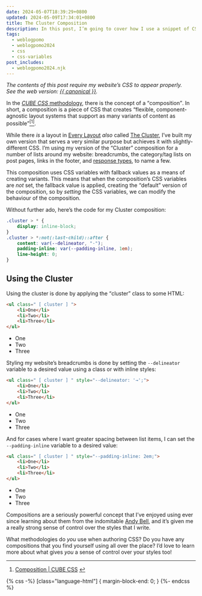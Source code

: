 ```yaml
---
date: 2024-05-07T18:39:29+0800
updated: 2024-05-09T17:34:01+0800
title: The Cluster Composition
description: In this post, I’m going to cover how I use a snippet of CSS for laying out list items that called the <q>Cluster</q>.
tags:
  - weblogpomo
  - weblogpomo2024
  - css
  - css-variables
post_includes:
  - weblogpomo2024.njk
---
```


<p class=" [ rss-only ] "><em>The contents of this post require my website’s CSS to appear properly.<br>See the web version: <a href="{{ canonical }}">{{ canonical }}</a>.</em></p>

In the [*CUBE CSS* methodology](https://cube.fyi), there is the concept of a <q>composition</q>. In short, a composition is a piece of CSS that creates <q>flexible, component-agnostic layout systems that support as many variants of content as possible</q><a href="#fn1" id="fnref1"><sup class="footnote-ref">[1]</sup></a>.

While there *is* a layout in [Every Layout](https://every-layout.dev) *also* called [The Cluster](https://every-layout.dev/layouts/cluster/), I’ve built my own version that serves a very similar purpose but achieves it with slightly-different CSS. I’m using my version of the <q>Cluster</q> composition for a number of lists around my website: breadcrumbs, the category/tag lists on post pages, links in the footer, and [response types](https://chrisburnell.com/note/slash-interests/#responses), to name a few.

This composition uses CSS variables with fallback values as a means of creating variants. This means that when the composition’s CSS variables are *not* set, the fallback value is applied, creating the <q>default</q> version of the composition, so by *setting* the CSS variables, we can modify the behaviour of the composition.

Without further ado, here’s the code for my Cluster composition:

```css
.cluster > * {
	display: inline-block;
}
.cluster > *:not(:last-child)::after {
	content: var(--delineator, "·");
	padding-inline: var(--padding-inline, 1em);
	line-height: 0;
}
```

<h2 id="usage">Using the Cluster</h2>

Using the cluster is done by applying the <q>cluster</q> class to some HTML:

```html
<ul class=" [ cluster ] ">
	<li>One</li>
	<li>Two</li>
	<li>Three</li>
</ul>
```

<div class=" [ box ] ">
    <ul class=" [ cluster ] ">
        <li>One</li><li>Two</li><li>Three</li>
    </ul>
</div>

Styling my website’s breadcrumbs is done by setting the `--delineator` variable to a desired value using a class or with inline styles:

```html
<ul class=" [ cluster ] " style="--delineator: '→';">
	<li>One</li>
	<li>Two</li>
	<li>Three</li>
</ul>
```

<div class=" [ box ] ">
    <ul class=" [ cluster ] " style="--delineator: '→';">
        <li>One</li><li>Two</li><li>Three</li>
    </ul>
</div>

And for cases where I want greater spacing between list items, I can set the `--padding-inline` variable to a desired value:

```html
<ul class=" [ cluster ] " style="--padding-inline: 2em;">
	<li>One</li>
	<li>Two</li>
	<li>Three</li>
</ul>
```

<div class=" [ box ] ">
    <ul class=" [ cluster ] " style="--padding-inline: 2em;">
        <li>One</li><li>Two</li><li>Three</li>
    </ul>
</div>

Compositions are a seriously powerful concept that I’ve enjoyed using ever since learning about them from the indomitable [Andy Bell](https://piccalil.li/), and it’s given me a really strong sense of control over the styles that I write.

What methodologies do *you* use when authoring CSS? Do you have any compositions that you find yourself using all over the place? I’d love to learn more about what gives *you* a sense of control over your styles too!

<hr style="--rule-space: var(--size-medium);">

<nav aria-label="Footnotes">
	<ol>
		<li id="fn1">
			<p><a href="https://cube.fyi/composition.html" rel="external noopener">Composition | CUBE CSS</a> <a href="#fnref1">↩︎</a></p>
		</li>
	</ol>
</nav>

{% css -%}
[class="language-html"] {
    margin-block-end: 0;
}
{%- endcss %}
